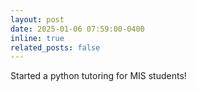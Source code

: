 ```yaml
---
layout: post
date: 2025-01-06 07:59:00-0400
inline: true
related_posts: false
---
```


Started a python tutoring for MIS students!
